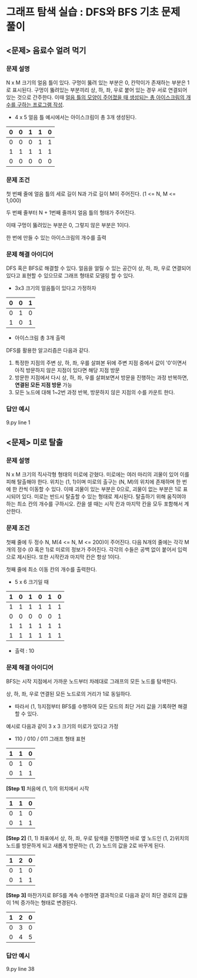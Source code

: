 # 그래프 탐색 실습 : DFS와 BFS 기초 문제 풀이

## <문제> 음료수 얼려 먹기

### 문제 설명

N x M 크기의 얼음 틀이 있다. 구멍이 뚫려 있는 부분은 0, 칸막이가 존재하는 부분은 1로 표시된다. 구멍이 뚫려있는 부분끼리 상, 하, 좌, 우로 붙어 있는 경우 서로 연결되어 있는 것으로 간주한다. 이때 <u>얼음 틀의 모양이 주어졌을 때 생성되는 총 아이스크림의 개수를 구하는 프로그램 작성</u>. 

- 4 x 5 얼음 틀 예시에서는 아이스크림이 총 3개 생성된다.

| 0    | 0    | 1    | 1    | 0    |
| ---- | ---- | ---- | ---- | ---- |
| 0    | 0    | 0    | 1    | 1    |
| 1    | 1    | 1    | 1    | 1    |
| 0    | 0    | 0    | 0    | 0    |



### 문제 조건

첫 번째 줄에 얼음 틀의 세로 길이 N과 가로 길이 M이 주어진다. (1 <= N, M <= 1,000)

두 번째 줄부터 N + 1번째 줄까지 얼음 틀의 형태가 주어진다.

이때 구멍이 뚫려있는 부분은 0, 그렇지 않은 부분은 1이다.

한 번에 만들 수 있는 아이스크림의 개수를 출력



### 문제 해결 아이디어

DFS 혹은 BFS로 해결할 수 있다. 얼음을 얼릴 수 있는 공간이 상, 하, 좌, 우로 연결되어 있다고 표현할 수 있으므로 그래프 형태로 모델링 할 수 있다. 

- 3x3 크기의 얼음틀이 있다고 가정하자

| 0    | 0    | 1    |
| ---- | ---- | ---- |
| 0    | 1    | 0    |
| 1    | 0    | 1    |

- 아이스크림 총 3개 출력



DFS를 활용한 알고리즘은 다음과 같다.

1. 특정한 지점의 주변 상, 하, 좌, 우를 살펴본 뒤에 주변 지점 중에서 값이 '0'이면서 아직 방문하지 않은 지점이 있다면 해당 지점 방문
2. 방문한 지점에서 다시 상, 하, 좌, 우를 살펴보면서 방문을 진행하는 과정 반복하면, **연결된 모든 지점 방문** 가능
3. 모든 노드에 대해 1~2번 과정 반복, 방문하지 않은 지점의 수를 카운트 한다.



### 답안 예시

9.py line 1



## <문제> 미로 탈출

### 문제 설명

N x M 크기의 직사각형 형태의 미로에 갇혔다. 미로에는 여러 마리의 괴물이 있어 이를 피해 탈출해야 한다. 위치는 (1, 1)이며 미로의 출구는 (N, M)의 위치에 존재하며 한 번에 한 칸씩 이동할 수 있다. 이때 괴물이 있는 부분은 0으로, 괴물이 없는 부분은 1로 표시되어 있다. 미로는 반드시 탈출할 수 있는 형태로 제시된다. 탈출하기 위해 움직여야 하는 최소 칸의 개수를 구하시오. 칸을 셀 때는 시작 칸과 마지막 칸을 모두 포함해서 계산한다.



### 문제 조건

첫째 줄에 두 정수 N, M(4 <= N, M <= 200)이 주어진다. 다음 N개의 줄에는 각각 M개의 정수 (0 혹은 1)로 미로의 정보가 주어진다. 각각의 수들은 공백 없이 붙어서 입력으로 제시된다. 또한 시작칸과 마지막 칸은 항상 1이다.

첫째 줄에 최소 이동 칸의 개수를 출력한다.

- 5 x 6 크기일 때

| 1    | 0    | 1    | 0    | 1    | 0    |
| ---- | ---- | ---- | ---- | ---- | ---- |
| 1    | 1    | 1    | 1    | 1    | 1    |
| 0    | 0    | 0    | 0    | 0    | 1    |
| 1    | 1    | 1    | 1    | 1    | 1    |
| 1    | 1    | 1    | 1    | 1    | 1    |

- 출력 : 10



### 문제 해결 아이디어

BFS는 시작 지점에서 가까운 노드부터 차례대로 그래프의 모든 노드를 탐색한다.

상, 하, 좌, 우로 연결된 모든 노드로의 거리가 1로 동일하다.

- 따라서 (1, 1)지점부터 BFS를 수행하여 모든 모드의 최단 거리 값을 기록하면 해결할 수 있다.

예시로 다음과 같이 3 x 3 크기의 미로가 있다고 가정

- 110 / 010 / 011 그래프 형태 표현

| 1    | 1    | 0    |
| ---- | ---- | ---- |
| 0    | 1    | 0    |
| 0    | 1    | 1    |



**[Step 1]** 처음에 (1, 1)의 위치에서 시작

| 1    | 1    | 0    |
| ---- | ---- | ---- |
| 0    | 1    | 0    |
| 0    | 1    | 1    |



**[Step 2]** (1, 1) 좌표에서 상, 하, 좌, 우로 탐색을 진행하면 바로 옆 노드인 (1, 2)위치의 노드를 방문하게 되고 새롭게 방문하는 (1, 2) 노드의 값을 2로 바꾸게 된다.

| 1    | 2    | 0    |
| ---- | ---- | ---- |
| 0    | 1    | 0    |
| 0    | 1    | 1    |



**[Step 3]** 마찬가지로 BFS를 계속 수행하면 결과적으로 다음과 같이 최단 경로의 값들이 1씩 증가하는 형태로 변경된다.

| 1    | 2    | 0    |
| ---- | ---- | ---- |
| 0    | 3    | 0    |
| 0    | 4    | 5    |



### 답안 예시

9.py line 38

























































